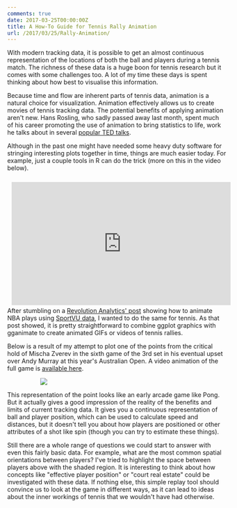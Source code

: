 ```yaml
---
comments: true
date: 2017-03-25T00:00:00Z
title: A How-To Guide for Tennis Rally Animation
url: /2017/03/25/Rally-Animation/
---
```


With modern tracking data, it is possible to get an almost continuous representation of the locations of both the ball and players during a tennis match. The richness of these data is a huge boon for tennis research but it comes with some challenges too. A lot of my time these days is spent thinking about how best to visualise this information. 

Because time and flow are inherent parts of tennis data, animation is a natural choice for visualization. Animation effectively allows us to create movies of tennis tracking data. The potential benefits of applying animation aren't new. Hans Rosling, who sadly passed away last month, spent much of his career promoting the use of animation to bring statistics to life, work he talks about in several [popular TED talks](https://www.ted.com/speakers/hans_rosling). 

Although in the past one might have needed some heavy duty software for stringing interesting plots together in time, things are much easier today. For example, just a couple tools in R can do the trick (more on this in the video below).  

<div style="position:relative;height:0;padding-bottom:56.25%"><iframe src="https://www.youtube.com/embed/5-yFDv7oZf0?ecver=2" width="640" height="360" frameborder="0" style="position:absolute;width:100%;height:100%;left:0;padding:2%;" allowfullscreen></iframe></div>

After stumbling on a [Revolution Analytics' post](http://blog.revolutionanalytics.com/2016/09/analyzing-nba-basketball-data-with-r.html) showing how to animate NBA plays using [SportVU data](http://projects.rajivshah.com/sportvu/Chull_NBA_SportVu.html), I wanted to do the same for tennis. As that post showed, it is pretty straightforward to combine ggplot graphics with gganimate to create animated GIFs or videos of tennis rallies. 

Below is a result of my attempt to plot one of the points from the critical hold of Mischa Zverev in the sixth game of the 3rd set in his eventual upset over Andy Murray at this year's Australian Open. A video animation of the full game is [available here](https://youtu.be/YkDqrxpKexs).


<div style="margin-left:15%;">
<img src="/assets/set3_game6_point2.gif" />
</div>

This representation of the point looks like an early arcade game like Pong. But it actually gives a good impression of the reality of the benefits and limits of current tracking data. It gives you a continuous representation of ball and player position, which can be used to calculate speed and distances, but it doesn't tell you about how players are positioned or other attributes of a shot like spin (though you can try to estimate these things). 

Still there are a whole range of questions we could start to answer with even this fairly basic data. For example, what are the most common spatial orientations between players? I've tried to highlight the space between players above with the shaded region. It is interesting to think about how concepts like "effective player position" or "court real estate" could be investigated with these data. If nothing else, this simple replay tool should convince us to look at the game in different ways, as it can lead to ideas about the inner workings of tennis that we wouldn't have had otherwise.



